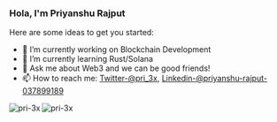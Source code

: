 ###  Hola, I'm Priyanshu Rajput




Here are some ideas to get you started:

- 🔭 I’m currently working on Blockchain Development
- 🌱 I’m currently learning Rust/Solana
- 💬 Ask me about Web3 and we can be good friends! 
- 📫 How to reach me: [Twitter-@pri_3x](https://twitter.com/pri_3x),
[Linkedin-@priyanshu-rajput-037899189](https://www.linkedin.com/in/priyanshu-rajput-037899189/)






<p><img align="left" src="https://github-readme-stats.vercel.app/api/top-langs?username=pri-3x&show_icons=true&locale=en&layout=compact&theme=tokyonight" alt="pri-3x" /></p>

<p><img align="center" src="https://github-readme-streak-stats.herokuapp.com/?user=pri-3x&&theme=tokyonight" alt="pri-3x" /></p>








